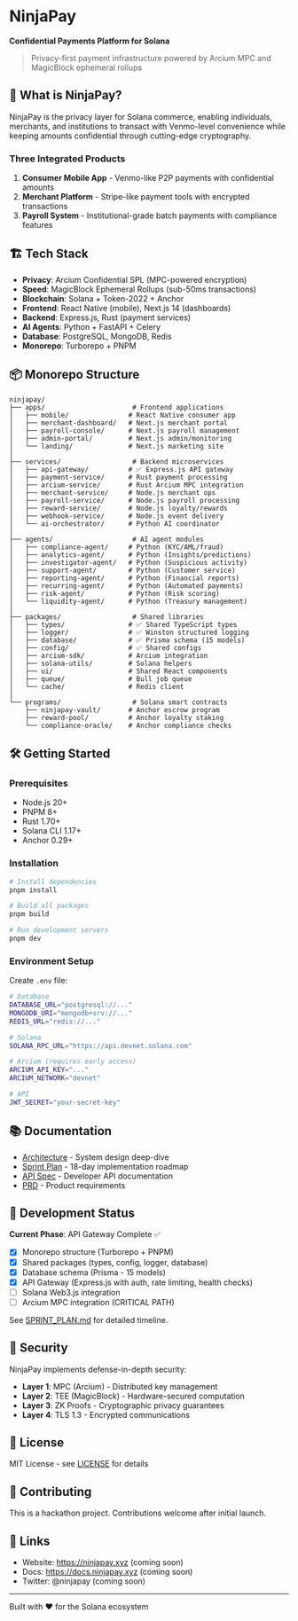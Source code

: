 # NinjaPay

**Confidential Payments Platform for Solana**

> Privacy-first payment infrastructure powered by Arcium MPC and MagicBlock ephemeral rollups

## 🚀 What is NinjaPay?

NinjaPay is the privacy layer for Solana commerce, enabling individuals, merchants, and institutions to transact with Venmo-level convenience while keeping amounts confidential through cutting-edge cryptography.

### Three Integrated Products

1. **Consumer Mobile App** - Venmo-like P2P payments with confidential amounts
2. **Merchant Platform** - Stripe-like payment tools with encrypted transactions
3. **Payroll System** - Institutional-grade batch payments with compliance features

## 🏗️ Tech Stack

- **Privacy**: Arcium Confidential SPL (MPC-powered encryption)
- **Speed**: MagicBlock Ephemeral Rollups (sub-50ms transactions)
- **Blockchain**: Solana + Token-2022 + Anchor
- **Frontend**: React Native (mobile), Next.js 14 (dashboards)
- **Backend**: Express.js, Rust (payment services)
- **AI Agents**: Python + FastAPI + Celery
- **Database**: PostgreSQL, MongoDB, Redis
- **Monorepo**: Turborepo + PNPM

## 📦 Monorepo Structure

```
ninjapay/
├── apps/                      # Frontend applications
│   ├── mobile/               # React Native consumer app
│   ├── merchant-dashboard/   # Next.js merchant portal
│   ├── payroll-console/      # Next.js payroll management
│   ├── admin-portal/         # Next.js admin/monitoring
│   └── landing/              # Next.js marketing site
│
├── services/                  # Backend microservices
│   ├── api-gateway/          # ✅ Express.js API gateway
│   ├── payment-service/      # Rust payment processing
│   ├── arcium-service/       # Rust Arcium MPC integration
│   ├── merchant-service/     # Node.js merchant ops
│   ├── payroll-service/      # Node.js payroll processing
│   ├── reward-service/       # Node.js loyalty/rewards
│   ├── webhook-service/      # Node.js event delivery
│   └── ai-orchestrator/      # Python AI coordinator
│
├── agents/                    # AI agent modules
│   ├── compliance-agent/     # Python (KYC/AML/fraud)
│   ├── analytics-agent/      # Python (Insights/predictions)
│   ├── investigator-agent/   # Python (Suspicious activity)
│   ├── support-agent/        # Python (Customer service)
│   ├── reporting-agent/      # Python (Financial reports)
│   ├── recurring-agent/      # Python (Automated payments)
│   ├── risk-agent/           # Python (Risk scoring)
│   └── liquidity-agent/      # Python (Treasury management)
│
├── packages/                  # Shared libraries
│   ├── types/                # ✅ Shared TypeScript types
│   ├── logger/               # ✅ Winston structured logging
│   ├── database/             # ✅ Prisma schema (15 models)
│   ├── config/               # ✅ Shared configs
│   ├── arcium-sdk/           # Arcium integration
│   ├── solana-utils/         # Solana helpers
│   ├── ui/                   # Shared React components
│   ├── queue/                # Bull job queue
│   └── cache/                # Redis client
│
└── programs/                  # Solana smart contracts
    ├── ninjapay-vault/       # Anchor escrow program
    ├── reward-pool/          # Anchor loyalty staking
    └── compliance-oracle/    # Anchor compliance checks
```

## 🛠️ Getting Started

### Prerequisites

- Node.js 20+
- PNPM 8+
- Rust 1.70+
- Solana CLI 1.17+
- Anchor 0.29+

### Installation

```bash
# Install dependencies
pnpm install

# Build all packages
pnpm build

# Run development servers
pnpm dev
```

### Environment Setup

Create `.env` file:

```bash
# Database
DATABASE_URL="postgresql://..."
MONGODB_URI="mongodb+srv://..."
REDIS_URL="redis://..."

# Solana
SOLANA_RPC_URL="https://api.devnet.solana.com"

# Arcium (requires early access)
ARCIUM_API_KEY="..."
ARCIUM_NETWORK="devnet"

# API
JWT_SECRET="your-secret-key"
```

## 📚 Documentation

- [Architecture](./ARCHITECTURE.md) - System design deep-dive
- [Sprint Plan](./SPRINT_PLAN.md) - 18-day implementation roadmap
- [API Spec](./API_SPEC.md) - Developer API documentation
- [PRD](./PRD.md) - Product requirements

## 🚧 Development Status

**Current Phase**: API Gateway Complete ✅

- [x] Monorepo structure (Turborepo + PNPM)
- [x] Shared packages (types, config, logger, database)
- [x] Database schema (Prisma - 15 models)
- [x] API Gateway (Express.js with auth, rate limiting, health checks)
- [ ] Solana Web3.js integration
- [ ] Arcium MPC integration (CRITICAL PATH)

See [SPRINT_PLAN.md](./SPRINT_PLAN.md) for detailed timeline.

## 🔐 Security

NinjaPay implements defense-in-depth security:

- **Layer 1**: MPC (Arcium) - Distributed key management
- **Layer 2**: TEE (MagicBlock) - Hardware-secured computation
- **Layer 3**: ZK Proofs - Cryptographic privacy guarantees
- **Layer 4**: TLS 1.3 - Encrypted communications

## 📄 License

MIT License - see [LICENSE](./LICENSE) for details

## 🤝 Contributing

This is a hackathon project. Contributions welcome after initial launch.

## 🔗 Links

- Website: https://ninjapay.xyz (coming soon)
- Docs: https://docs.ninjapay.xyz (coming soon)
- Twitter: @ninjapay (coming soon)

---

Built with ❤️ for the Solana ecosystem

